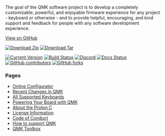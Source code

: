 The goal of the QMK software project is to develop a completely customizable, powerful, and enjoyable firmware experience for any project - keyboard or otherwise - and to provide helpful, encouraging, and kind support and feedback for people with any software development experience.

[View on <i class="fa fa-github" aria-hidden="true"></i> GitHub](https://github.com/qmk/qmk_firmware)

[![Download Zip](https://img.shields.io/badge/download-zip-blue.svg)](https://github.com/qmk/qmk_firmware/zipball/master)
[![Download Tar](https://img.shields.io/badge/download-tar-blue.svg)](https://github.com/qmk/qmk_firmware/tarball/master)

[![Current Version](https://img.shields.io/github/tag/qmk/qmk_firmware.svg)](https://github.com/qmk/qmk_firmware/tags)
[![Build Status](https://travis-ci.org/qmk/qmk_firmware.svg?branch=master)](https://travis-ci.org/qmk/qmk_firmware)
[![Discord](https://img.shields.io/discord/440868230475677696.svg)](https://discord.gg/Uq7gcHh)
[![Docs Status](https://img.shields.io/badge/docs-ready-orange.svg)](https://docs.qmk.fm)
[![GitHub contributors](https://img.shields.io/github/contributors/qmk/qmk_firmware.svg)](https://github.com/qmk/qmk_firmware/pulse/monthly)
[![GitHub forks](https://img.shields.io/github/forks/qmk/qmk_firmware.svg?style=social&label=Fork)](https://github.com/qmk/qmk_firmware/)

### Pages

* [Online Configurator](https://config.qmk.fm)
* [Recent Changes in QMK](/changes/)
* [All Supported Keyboards](/keyboards/)
* [Powering Your Board with QMK](/powered/)
* [About the Proton C](/proton-c/)
* [License Information](/license/)
* [Code of Conduct](/coc/)
* [How to support QMK](/support/)
* [QMK Toolbox](https://github.com/qmk/qmk_toolbox)

